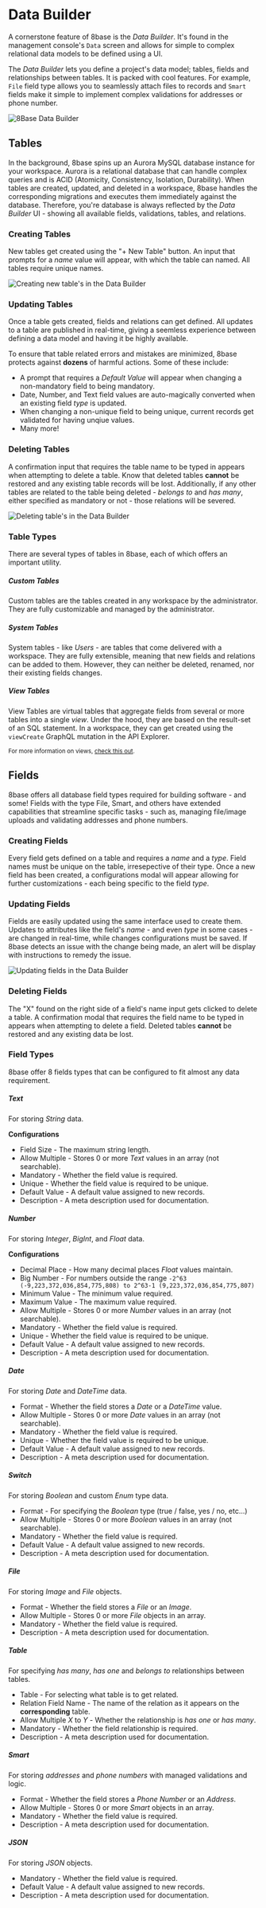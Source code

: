 # Data Builder

A cornerstone feature of 8base is the *Data Builder*. It's found in the management console's `Data` screen and allows for simple to complex relational data models to be defined using a UI. 

The *Data Builder* lets you define a project's data model; tables, fields and relationships between tables. It is packed with cool features. For example, `File` field type allows you to seamlessly attach files to records and `Smart` fields make it simple to implement complex validations for addresses or phone number.

![8Base Data Builder](../../.gitbook/assets/data-builder-new-table.gif)

## Tables
In the background, 8base spins up an Aurora MySQL database instance for your workspace. Aurora is a relational database that can handle complex queries and is ACID (Atomicity, Consistency, Isolation, Durability). When tables are created, updated, and deleted in a workspace, 8base handles the corresponding migrations and executes them immediately against the database. Therefore, you're database is always reflected by the *Data Builder* UI - showing all available fields, validations, tables, and relations.

### Creating Tables
New tables get created using the "+ New Table" button. An input that prompts for a *name* value will appear, with which the table can named. All tables require unique names.

![Creating new table's in the Data Builder](../../.gitbook/assets/data-builder-new-table.png)

### Updating Tables
Once a table gets created, fields and relations can get defined. All updates to a table are published in real-time, giving a seemless experience between defining a data model and having it be highly available. 

To ensure that table related errors and mistakes are minimized, 8base protects against **dozens** of harmful actions. Some of these include:

* A prompt that requires a *Default Value* will appear when changing a non-mandatory field to being mandatory.
* Date, Number, and Text field values are auto-magically converted when an existing field *type* is updated.
* When changing a non-unique field to being unique, current records get validated for having unqiue values.
* Many more!

### Deleting Tables
A confirmation input that requires the table name to be typed in appears when attempting to delete a table. Know that deleted tables **cannot** be restored and any existing table records will be lost. Additionally, if any other tables are related to the table being deleted - *belongs to* and *has many*, either specified as mandatory or not - those relations will be severed.

![Deleting table's in the Data Builder](../../.gitbook/assets/data-builder-delete-table.png)

### Table Types
There are several types of tables in 8base, each of which offers an important utility.

##### Custom Tables
Custom tables are the tables created in any workspace by the administrator. They are fully customizable and managed by the administrator.

##### System Tables
System tables - like *Users* - are tables that come delivered with a workspace. They are fully extensible, meaning that new fields and relations can be added to them. However, they can neither be deleted, renamed, nor their existing fields changes.

##### View Tables
View Tables are virtual tables that aggregate fields from several or more tables into a single *view*. Under the hood, they are based on the result-set of an SQL statement. In a workspace, they can get created using the `viewCreate` GraphQL mutation in the API Explorer. 

<small>For more information on views, [check this out](https://www.w3schools.com/sql/sql_view.asp).</small>

## Fields
8base offers all database field types required for building software - and some! Fields with the type File, Smart, and others have extended capabilities that streamline specific tasks - such as, managing file/image uploads and validating addresses and phone numbers.

### Creating Fields
Every field gets defined on a table and requires a *name* and a *type*. Field names must be unique on the table, irresepective of their type. Once a new field has been created, a configurations modal will appear allowing for further customizations - each being specific to the field *type*.

### Updating Fields
Fields are easily updated using the same interface used to create them. Updates to attributes like the field's *name* - and even *type* in some cases - are changed in real-time, while changes configurations must be saved. If 8base detects an issue with the change being made, an alert will be display with instructions to remedy the issue.

![Updating fields in the Data Builder](../../.gitbook/assets/data-builder-field-update.png)

### Deleting Fields
The "X" found on the right side of a field's name input gets clicked to delete a table. A confirmation modal that requires the field name to be typed in appears when attempting to delete a field. Deleted tables **cannot** be restored and any existing data be lost.

### Field Types
8base offer 8 fields types that can be configured to fit almost any data requirement.

##### Text 
For storing *String* data.

**Configurations**

* Field Size - The maximum string length.
* Allow Multiple - Stores 0 or more *Text* values in an array (not searchable).
* Mandatory - Whether the field value is required.
* Unique - Whether the field value is required to be unique.
* Default Value - A default value assigned to new records.
* Description - A meta description used for documentation.

##### Number
For storing *Integer*, *BigInt*, and *Float* data.

**Configurations**

* Decimal Place - How many decimal places *Float* values maintain.
* Big Number - For numbers outside the range `-2^63 (-9,223,372,036,854,775,808) to 2^63-1 (9,223,372,036,854,775,807)`
* Minimum Value - The minimum value required.
* Maximum Value - The maximum value required.
* Allow Multiple - Stores 0 or more *Number* values in an array (not searchable).
* Mandatory - Whether the field value is required.
* Unique - Whether the field value is required to be unique.
* Default Value - A default value assigned to new records.
* Description - A meta description used for documentation.

##### Date
For storing *Date* and *DateTime* data.

* Format - Whether the field stores a *Date* or a *DateTime* value.
* Allow Multiple - Stores 0 or more *Date* values in an array (not searchable).
* Mandatory - Whether the field value is required.
* Unique - Whether the field value is required to be unique.
* Default Value - A default value assigned to new records.
* Description - A meta description used for documentation.

##### Switch
For storing *Boolean* and custom *Enum* type data.

* Format - For specifying the *Boolean* type (true / false, yes / no, etc...)
* Allow Multiple - Stores 0 or more *Boolean* values in an array (not searchable).
* Mandatory - Whether the field value is required.
* Default Value - A default value assigned to new records.
* Description - A meta description used for documentation.

##### File
For storing *Image* and *File* objects.

* Format - Whether the field stores a *File* or an *Image*.
* Allow Multiple - Stores 0 or more *File* objects in an array.
* Mandatory - Whether the field value is required.
* Description - A meta description used for documentation.

##### Table
For specifying *has many*, *has one* and *belongs to* relationships between tables.

* Table - For selecting what table is to get related.
* Relation Field Name - The name of the relation as it appears on the **corresponding** table.
* Allow Multiple *X* to *Y* - Whether the relationship is *has one* or *has many*.
* Mandatory - Whether the field relationship is required.
* Description - A meta description used for documentation.

##### Smart
For storing *addresses* and *phone numbers* with managed validations and logic. 

* Format - Whether the field stores a *Phone Number* or an *Address*.
* Allow Multiple - Stores 0 or more *Smart* objects in an array.
* Mandatory - Whether the field value is required.
* Description - A meta description used for documentation.

##### JSON
For storing *JSON* objects.

* Mandatory - Whether the field value is required.
* Default Value - A default value assigned to new records.
* Description - A meta description used for documentation.

